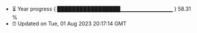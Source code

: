 - ⏳ Year progress { █████████████████▁▁▁▁▁▁▁▁▁▁▁▁▁ } 58.31 %
- ⏰ Updated on Tue, 01 Aug 2023 20:17:14 GMT

